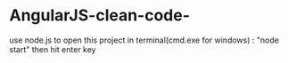 # AngularJS-clean-code-
use node.js to open this project
in terminal(cmd.exe for windows) : "node start" then hit enter key
